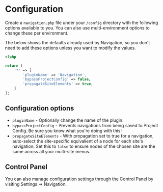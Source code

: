 # Configuration
Create a `navigation.php` file under your `/config` directory with the following options available to you. You can also use multi-environment options to change these per environment.

The below shows the defaults already used by Navigation, so you don't need to add these options unless you want to modify the values.

```php
<?php

return [
    '*' => [
        'pluginName' => 'Navigation',
        'bypassProjectConfig' => false,
        'propagateSiteElements' => true,
    ]
];
```

## Configuration options
- `pluginName` - Optionally change the name of the plugin.
- `bypassProjectConfig` - Prevents navigations from being saved to Project Config. Be sure you know what you're doing with this!
- `propagateSiteElements` - With propagation set to true for a navigation, auto-select the site-specific equivalient of a node for each site's navigation. Set this to `false` to ensure nodes of the chosen site are the same across all your multi-site menus.

## Control Panel
You can also manage configuration settings through the Control Panel by visiting Settings → Navigation.
